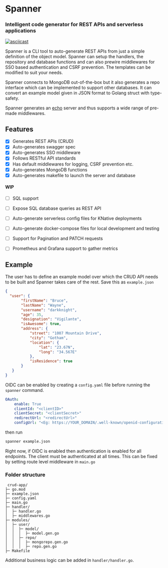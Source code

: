 # Spanner
### Intelligent code generator for REST APIs and serverless applications
 [![asciicast](https://asciinema.org/a/rBDloIglqTWvcOT7qDGg1HUAp.svg)](https://asciinema.org/a/rBDloIglqTWvcOT7qDGg1HUAp)
 
 Spanner is a CLI tool to auto-generate REST APIs from just a simple definition of the object model. Spanner can setup the handlers, the repository and database functions and can also prewire middlewares for SSO based authentication and CSRF prevention. The templates can be modified to suit your needs. 

 Spanner connects to MongoDB out-of-the-box but it also generates a repo interface which can be implemented to support other databases. It can convert an example model given in JSON format to Golang struct with type-safety.

 Spanner generates an [echo](https://echo.labstack.com/) server and thus supports a wide range of pre-made middlewares.

 ## Features
 - [x] Generates REST APIs (CRUD) 
 - [x] Auto-generates swagger spec
 - [x] Auto-generates SSO middleware
 - [x] Follows RESTful API standards
 - [x] Has default middlewares for logging, CSRF prevention etc.
 - [x] Auto-generates MongoDB functions  
 - [x] Auto-generates makefile to launch the server and database
 #### WIP
 - [ ] SQL support
 - [ ] Expose SQL database queries as REST API
 - [ ] Auto-generate serverless config files for KNative deployments
 - [ ] Auto-generate docker-compose files for local development and testing
 - [ ] Support for Pagination and PATCH requests
 - [ ] Prometheus and Grafana support to gather metrics


 ## Example
 The user has to define an example model over which the CRUD API needs to be built and Spanner takes care of the rest.
 Save this as `example.json`
 ```json
 {
   "user": {
        "firstName": "Bruce",
        "lastName": "Wayne",
        "username": "darkknight",
        "age": 35,
        "designation": "Vigilante",
        "isAwesome": true,
        "address": {
            "street": "1007 Mountain Drive",
            "city": "Gotham",
            "location": {
                "lat": "23.67N",
                "long": "34.567E"
            },
            "isResidence": true
        }
    }
}
 ```
 OIDC can be enabled by creating a `config.yaml` file before running the `spanner` command.
```yaml
OAuth:
    enable: True
    clientId: "<clientID>"
    clientSecret: "<clientSecret>"
    redirectUrl: "<redirectUrl>"
    configUrl: "<Eg: https://YOUR_DOMAIN/.well-known/openid-configuration>"
```
 then run
 ```bash
 spanner example.json
 ```

Right now, if OIDC is enabled then authentication is enabled for all endpoints. The client must be authenticated at all times. This can be fixed by setting route level middleware in `main.go`

 ### Folder structure
```
 crud-app/
├─ go.mod
├─ example.json
├─ config.yaml
├─ main.go
├─ handler/
│  ├─ handler.go
│  ├─ middlewares.go
├─ modules/
│  ├─ user/
│  │  ├─ model/
│  │  │  ├─ model.gen.go
│  │  ├─ repo/
│  │  │  ├─ mongorepo.gen.go
│  │  │  ├─ repo.gen.go
├─ Makefile
```
Additional business logic can be added in `handler/handler.go`.
